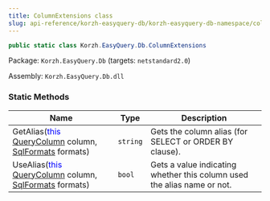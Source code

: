 ```yaml
---
title: ColumnExtensions class
slug: api-reference/korzh-easyquery-db/korzh-easyquery-db-namespace/columnextensions-class
---
```

```csharp
public static class Korzh.EasyQuery.Db.ColumnExtensions

```
Package: `Korzh.EasyQuery.Db` (targets: `netstandard2.0`)

Assembly: `Korzh.EasyQuery.Db.dll`

### Static Methods

| Name | Type | Description | 
| --- | --- | --- | 
| GetAlias(<span style='color: blue'>this</span> [QueryColumn](api-reference/korzh-easyquery/korzh-easyquery-namespace/querycolumn-class) column, [SqlFormats](api-reference/korzh-easyquery-db/korzh-easyquery-db-namespace/sqlformats-class) formats) | `string` | Gets the column alias (for SELECT or ORDER BY clause). | 
| UseAlias(<span style='color: blue'>this</span> [QueryColumn](api-reference/korzh-easyquery/korzh-easyquery-namespace/querycolumn-class) column, [SqlFormats](api-reference/korzh-easyquery-db/korzh-easyquery-db-namespace/sqlformats-class) formats) | `bool` | Gets a value indicating whether this column used the alias name or not. |